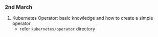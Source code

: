 ### 2nd March
1. Kubernetes Operator: basic knowledge and how to create a simple operator
   * refer `kubernetes/operator` directory